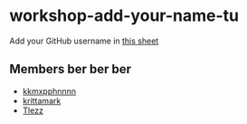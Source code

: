 # workshop-add-your-name-tu

Add your GitHub username in [this sheet](https://docs.google.com/spreadsheets/d/1iTezACN2ka--zkFGySf-LzqwAlJjcsjDpvpHEkKJ8dg/edit#gid=0)

## Members ber ber ber
- [kkmxpphnnnn](https://github.com/kkmxpphnnnn)
- [krittamark](https://github.com/krittamark)
- [Tlezz](https://github.com/Tlezz)
